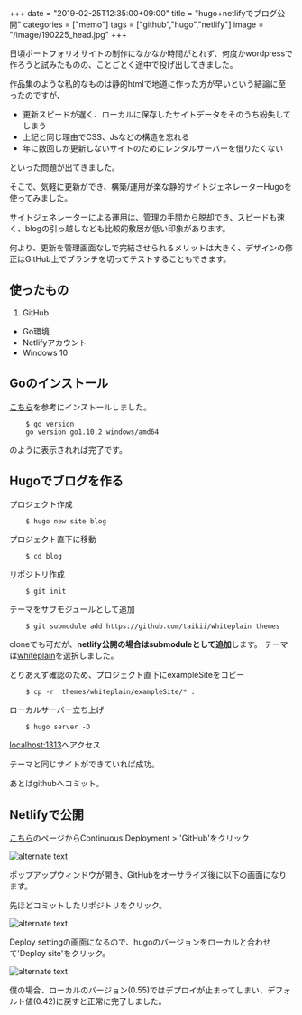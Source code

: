 +++
date = "2019-02-25T12:35:00+09:00"
title = "hugo+netlifyでブログ公開"
categories = ["memo"]
tags = ["github","hugo","netlify"]
image = "/image/190225_head.jpg"
+++

日頃ポートフォリオサイトの制作になかなか時間がとれず、何度かwordpressで作ろうと試みたものの、ことごとく途中で投げ出してきました。

作品集のような私的なものは静的htmlで地道に作った方が早いという結論に至ったのですが、

* 更新スピードが遅く、ローカルに保存したサイトデータをそのうち紛失してしまう
* 上記と同じ理由でCSS、Jsなどの構造を忘れる
* 年に数回しか更新しないサイトのためにレンタルサーバーを借りたくない

といった問題が出てきました。

そこで、気軽に更新ができ、構築/運用が楽な静的サイトジェネレーターHugoを使ってみました。

サイトジェネレーターによる運用は、管理の手間から脱却でき、スピードも速く、blogの引っ越しなども比較的敷居が低い印象があります。

何より、更新を管理画面なしで完結させられるメリットは大きく、デザインの修正はGitHub上でブランチを切ってテストすることもできます。

<!--more-->

## 使ったもの

1. GitHub
+ Go環境
+ Netlifyアカウント
+ Windows 10

## Goのインストール

[こちら](https://qiita.com/yoskeoka/items/0dcc62a07bf5eb48dc4b)を参考にインストールしました。

        $ go version
        go version go1.10.2 windows/amd64

のように表示されれば完了です。

## Hugoでブログを作る

プロジェクト作成

        $ hugo new site blog

プロジェクト直下に移動

        $ cd blog

リポジトリ作成

        $ git init

テーマをサブモジュールとして追加

        $ git submodule add https://github.com/taikii/whiteplain themes

cloneでも可だが、**netlify公開の場合はsubmoduleとして追加**します。
テーマは[whiteplain](https://github.com/taikii/whiteplain "_blank")を選択しました。

とりあえず確認のため、プロジェクト直下にexampleSiteをコピー

        $ cp -r  themes/whiteplain/exampleSite/* .

ローカルサーバー立ち上げ

        $ hugo server -D

[localhost:1313](http://localhost:1313/)へアクセス

テーマと同じサイトができていれば成功。

あとはgithubへコミット。

## Netlifyで公開

[こちら](https://app.netlify.com/start)のページからContinuous Deployment > 'GitHub'をクリック

![alternate text](/image/190225_00.jpg)

ポップアップウィンドウが開き、GitHubをオーサライズ後に以下の画面になります。

先ほどコミットしたリポジトリをクリック。

![alternate text](/image/190225_01.jpg)

Deploy settingの画面になるので、hugoのバージョンをローカルと合わせて'Deploy site'をクリック。

![alternate text](/image/190225_02.jpg)

僕の場合、ローカルのバージョン(0.55)ではデプロイが止まってしまい、デフォルト値(0.42)に戻すと正常に完了しました。
